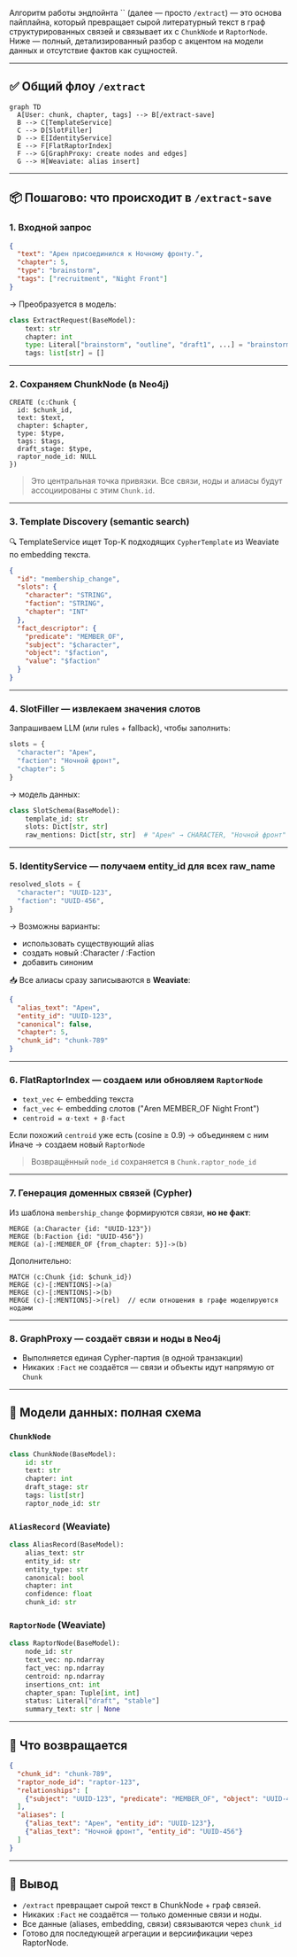 Алгоритм работы эндпойнта `` (далее — просто `/extract`) — это основа пайплайна, который превращает сырой литературный текст в граф структурированных связей и связывает их с `ChunkNode` и `RaptorNode`. Ниже — полный, детализированный разбор с акцентом на модели данных и отсутствие фактов как сущностей.

---

## ✅ Общий флоу `/extract`

```mermaid
graph TD
  A[User: chunk, chapter, tags] --> B[/extract-save]
  B --> C[TemplateService]
  C --> D[SlotFiller]
  D --> E[IdentityService]
  E --> F[FlatRaptorIndex]
  F --> G[GraphProxy: create nodes and edges]
  G --> H[Weaviate: alias insert]
```

---

## 📦 Пошагово: что происходит в `/extract-save`

### 1. Входной запрос

```json
{
  "text": "Арен присоединился к Ночному фронту.",
  "chapter": 5,
  "type": "brainstorm",
  "tags": ["recruitment", "Night Front"]
}
```

→ Преобразуется в модель:

```python
class ExtractRequest(BaseModel):
    text: str
    chapter: int
    type: Literal["brainstorm", "outline", "draft1", ...] = "brainstorm"
    tags: list[str] = []
```

---

### 2. Сохраняем ChunkNode (в Neo4j)

```cypher
CREATE (c:Chunk {
  id: $chunk_id,
  text: $text,
  chapter: $chapter,
  type: $type,
  tags: $tags,
  draft_stage: $type,
  raptor_node_id: NULL
})
```

> Это центральная точка привязки. Все связи, ноды и алиасы будут ассоциированы с этим `Chunk.id`.

---

### 3. Template Discovery (semantic search)

🔍 TemplateService ищет Top-K подходящих `CypherTemplate` из Weaviate по embedding текста.

```json
{
  "id": "membership_change",
  "slots": {
    "character": "STRING",
    "faction": "STRING",
    "chapter": "INT"
  },
  "fact_descriptor": {
    "predicate": "MEMBER_OF",
    "subject": "$character",
    "object": "$faction",
    "value": "$faction"
  }
}
```

---

### 4. SlotFiller — извлекаем значения слотов

Запрашиваем LLM (или rules + fallback), чтобы заполнить:

```python
slots = {
  "character": "Арен",
  "faction": "Ночной фронт",
  "chapter": 5
}
```

→ модель данных:

```python
class SlotSchema(BaseModel):
    template_id: str
    slots: Dict[str, str]
    raw_mentions: Dict[str, str]  # "Арен" → CHARACTER, "Ночной фронт" → FACTION
```

---

### 5. IdentityService — получаем entity\_id для всех raw\_name

```python
resolved_slots = {
  "character": "UUID-123",
  "faction": "UUID-456",
}
```

→ Возможны варианты:

- использовать существующий alias
- создать новый \:Character / \:Faction
- добавить синоним

📥 Все алиасы сразу записываются в **Weaviate**:

```json
{
  "alias_text": "Арен",
  "entity_id": "UUID-123",
  "canonical": false,
  "chapter": 5,
  "chunk_id": "chunk-789"
}
```

---

### 6. FlatRaptorIndex — создаем или обновляем `RaptorNode`

- `text_vec` ← embedding текста
- `fact_vec` ← embedding слотов ("Aren MEMBER\_OF Night Front")
- `centroid = α·text + β·fact`

Если похожий `centroid` уже есть (cosine ≥ 0.9) → объединяем с ним\
Иначе → создаем новый `RaptorNode`

> Возвращённый `node_id` сохраняется в `Chunk.raptor_node_id`

---

### 7. Генерация доменных связей (Cypher)

Из шаблона `membership_change` формируются связи, **но не факт**:

```cypher
MERGE (a:Character {id: "UUID-123"})
MERGE (b:Faction {id: "UUID-456"})
MERGE (a)-[:MEMBER_OF {from_chapter: 5}]->(b)
```

Дополнительно:

```cypher
MATCH (c:Chunk {id: $chunk_id})
MERGE (c)-[:MENTIONS]->(a)
MERGE (c)-[:MENTIONS]->(b)
MERGE (c)-[:MENTIONS]->(rel)  // если отношения в графе моделируются нодами
```

---

### 8. GraphProxy — создаёт связи и ноды в Neo4j

- Выполняется единая Cypher-партия (в одной транзакции)
- Никаких `:Fact` не создаётся — связи и объекты идут напрямую от `Chunk`

---

## 🧩 Модели данных: полная схема

### `ChunkNode`

```python
class ChunkNode(BaseModel):
    id: str
    text: str
    chapter: int
    draft_stage: str
    tags: list[str]
    raptor_node_id: str
```

### `AliasRecord` (Weaviate)

```python
class AliasRecord(BaseModel):
    alias_text: str
    entity_id: str
    entity_type: str
    canonical: bool
    chapter: int
    confidence: float
    chunk_id: str
```

### `RaptorNode` (Weaviate)

```python
class RaptorNode(BaseModel):
    node_id: str
    text_vec: np.ndarray
    fact_vec: np.ndarray
    centroid: np.ndarray
    insertions_cnt: int
    chapter_span: Tuple[int, int]
    status: Literal["draft", "stable"]
    summary_text: str | None
```

---

## 🔄 Что возвращается

```json
{
  "chunk_id": "chunk-789",
  "raptor_node_id": "raptor-123",
  "relationships": [
    {"subject": "UUID-123", "predicate": "MEMBER_OF", "object": "UUID-456"}
  ],
  "aliases": [
    {"alias_text": "Арен", "entity_id": "UUID-123"},
    {"alias_text": "Ночной фронт", "entity_id": "UUID-456"}
  ]
}
```

---

## 🧠 Вывод

- `/extract` превращает сырой текст в ChunkNode + граф связей.
- Никаких `:Fact` не создаётся — только доменные связи и ноды.
- Все данные (aliases, embedding, связи) связываются через `chunk_id`
- Готово для последующей агрегации и версиификации через RaptorNode.

